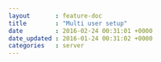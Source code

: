 ```yaml
---
layout       : feature-doc
title        : "Multi user setup"
date         : 2016-02-24 00:31:01 +0000
date_updated : 2016-01-24 00:31:02 +0000
categories   : server
---
```

